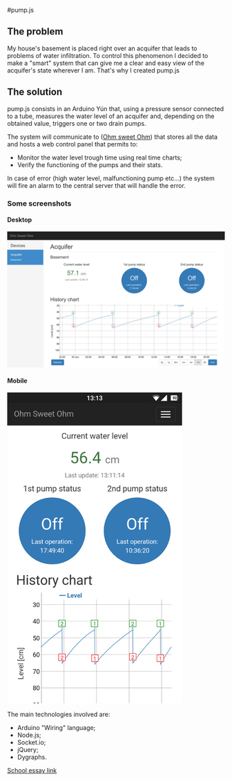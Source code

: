 #pump.js
## The problem
My house's basement is placed right over an acquifer that leads to problems of water infiltration. To control this phenomenon I decided to make a "smart" system that can give me a clear and easy view of the acquifer's state wherever I am. That's why I created pump.js

## The solution
pump.js consists in an Arduino Yún that, using a pressure sensor connected to a tube, measures the water level of an acquifer and, depending on the obtained value, triggers one or two drain pumps.

The system will communicate to ([Ohm sweet Ohm](https://github.com/SuperBonny/OsO.js.git)) that stores all the data and hosts a web control panel that permits to:

* Monitor the water level trough time using real time charts;
* Verify the functioning of the pumps and their stats.

In case of error (high water level, malfunctioning pump etc...) the system will fire an alarm to the central server that will handle the error.

### Some screenshots
#### Desktop
![alt text](/screenshots/desktop.jpg "The dashboard as seen on a desktop PC")
#### Mobile
![alt text](/screenshots/mobile.jpg "The dashboard as seen on a mobile device")

The main technologies involved are:

* Arduino "Wiring" language;
* Node.js;
* Socket.io;
* jQuery;
* Dygraphs.

[School essay link](http://tesine.marconirovereto.it/dettagli.html?2016.5BI.3)
